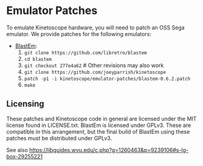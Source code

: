 # Emulator Patches

To emulate Kinetoscope hardware, you will need to patch an OSS Sega emulator.
We provide patches for the following emulators:

 - [BlastEm](https://github.com/libretro/blastem):
   1. `git clone https://github.com/libretro/blastem`
   2. `cd blastem`
   3. `git checkout 277e4a62`  # Other revisions may also work
   4. `git clone https://github.com/joeyparrish/kinetoscope`
   5. `patch -p1 -i kinetoscope/emulator-patches/blastem-0.6.2.patch`
   6. `make`

## Licensing

These patches and Kinetoscope code in general are licensed under the MIT
license found in LICENSE.txt.  BlastEm is licensed under GPLv3.  These are
compatible in this arrangement, but the final build of BlastEm using these
patches must be distributed under GPLv3.

See also https://libguides.wvu.edu/c.php?g=1260463&p=9239106#s-lg-box-29255221
